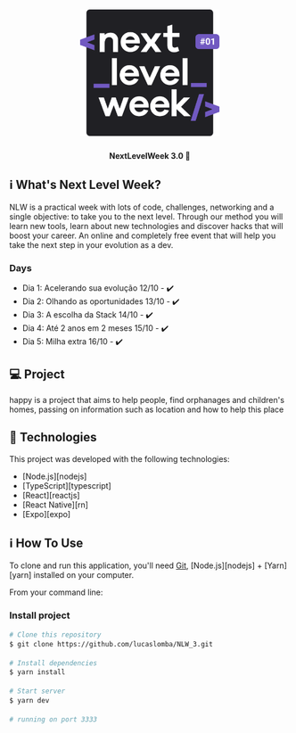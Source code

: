 <h1 align="center">
    <img alt="NextLevelWeek" title="#NextLevelWeek" src="logo.svg" width="250px" />
</h1>

<h4 align="center"> 
	NextLevelWeek 3.0 🚀
</h4>

## :information_source: What's Next Level Week?

NLW is a practical week with lots of code, challenges, networking and a single objective: to take you to the next level.
Through our method you will learn new tools, learn about new technologies and discover hacks that will boost your career.
An online and completely free event that will help you take the next step in your evolution as a dev.

### Days
- Dia 1: Acelerando sua evolução 12/10 - :heavy_check_mark:
- Dia 2: Olhando as oportunidades 13/10 - :heavy_check_mark:
- Dia 3: A escolha da Stack 14/10 - :heavy_check_mark:
- Dia 4: Até 2 anos em 2 meses 15/10 - :heavy_check_mark:
- Dia 5: Milha extra 16/10 - :heavy_check_mark:

## 💻 Project

happy is a project that aims to help people, find orphanages and children's homes, passing on information such as location and how to help this place

## :rocket: Technologies

This project was developed with the following technologies:

- [Node.js][nodejs]
- [TypeScript][typescript]
- [React][reactjs]
- [React Native][rn]
- [Expo][expo]

## :information_source: How To Use

To clone and run this application, you'll need [Git](https://git-scm.com), [Node.js][nodejs] + [Yarn][yarn] installed on your computer.

From your command line:

### Install project 

```bash
# Clone this repository
$ git clone https://github.com/lucaslomba/NLW_3.git

# Install dependencies
$ yarn install

# Start server
$ yarn dev

# running on port 3333
```